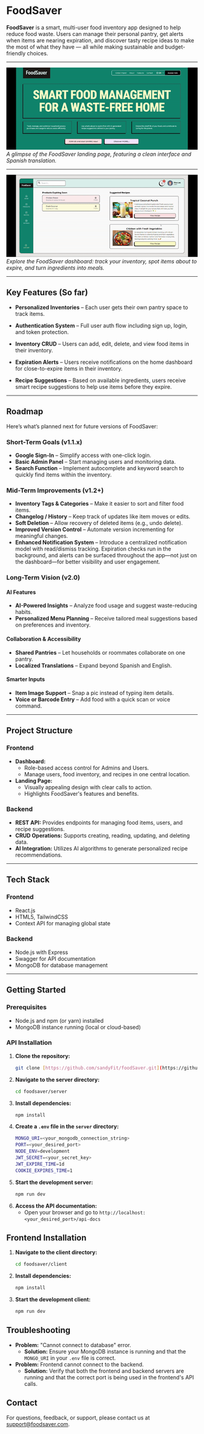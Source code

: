 # FoodSaver


**FoodSaver** is a smart, multi-user food inventory app designed to help reduce food waste. Users can manage their personal pantry, get alerts when items are nearing expiration, and discover tasty recipe ideas to make the most of what they have — all while making sustainable and budget-friendly choices.

---

![FoodSaver Landing Page](client/public/gifs/landing.gif)  
*A glimpse of the FoodSaver landing page, featuring a clean interface and Spanish translation.*

---

![FoodSaver Dashboard in Action](client/public/gifs/panel.gif)  
*Explore the FoodSaver dashboard: track your inventory, spot items about to expire, and turn ingredients into meals.*

---


## Key Features (So far)

* **Personalized Inventories** – Each user gets their own pantry space to track items.

* **Authentication System** – Full user auth flow including sign up, login, and token protection.

* **Inventory CRUD** – Users can add, edit, delete, and view food items in their inventory.

* **Expiration Alerts** – Users receive notifications on the home dashboard for close-to-expire items in their inventory.

* **Recipe Suggestions** – Based on available ingredients, users receive smart recipe suggestions to help use items before they expire.

---

## Roadmap

Here’s what’s planned next for future versions of FoodSaver:

### Short-Term Goals (v1.1.x)
- **Google Sign-In** – Simplify access with one-click login.
- **Basic Admin Panel** – Start managing users and monitoring data.
- **Search Function** – Implement autocomplete and keyword search to quickly find items within the inventory.

### Mid-Term Improvements (v1.2+)
- **Inventory Tags & Categories** – Make it easier to sort and filter food items.
- **Changelog / History** – Keep track of updates like item moves or edits.
- **Soft Deletion** – Allow recovery of deleted items (e.g., undo delete).
- **Improved Version Control** – Automate version incrementing for meaningful changes.
- **Enhanced Notification System** – Introduce a centralized notification model with read/dismiss tracking. Expiration checks run in the background, and alerts can be surfaced throughout the app—not just on the dashboard—for better visibility and user engagement.

### Long-Term Vision (v2.0)

#### AI Features
- **AI-Powered Insights** – Analyze food usage and suggest waste-reducing habits.
- **Personalized Menu Planning** – Receive tailored meal suggestions based on preferences and inventory.

#### Collaboration & Accessibility
- **Shared Pantries** – Let households or roommates collaborate on one pantry.
- **Localized Translations** – Expand beyond Spanish and English.

#### Smarter Inputs
- **Item Image Support** – Snap a pic instead of typing item details.
- **Voice or Barcode Entry** – Add food with a quick scan or voice command.


---

## Project Structure

### Frontend

* **Dashboard:**
    * Role-based access control for Admins and Users.
    * Manage users, food inventory, and recipes in one central location.
* **Landing Page:**
    * Visually appealing design with clear calls to action.
    * Highlights FoodSaver's features and benefits.

### Backend

* **REST API:**  Provides endpoints for managing food items, users, and recipe suggestions.
* **CRUD Operations:**  Supports creating, reading, updating, and deleting data.
* **AI Integration:**  Utilizes AI algorithms to generate personalized recipe recommendations.

---

## Tech Stack

### Frontend

* React.js
* HTML5, TailwindCSS
* Context API for managing global state

### Backend

* Node.js with Express
* Swagger for API documentation
* MongoDB for database management

---

## Getting Started

### Prerequisites

* Node.js and npm (or yarn) installed
* MongoDB instance running (local or cloud-based)

### API Installation

1. **Clone the repository:**
   ```bash
   git clone [https://github.com/sandyFit/foodSaver.git](https://github.com/sandyFit/foodSaver.git)
   ```
2. **Navigate to the server directory:**
   ```bash
   cd foodsaver/server
   ```
3. **Install dependencies:**
   ```bash
   npm install
   ```
4. **Create a `.env` file in the `server` directory:**
   ```bash
   MONGO_URI=<your_mongodb_connection_string>
   PORT=<your_desired_port>
   NODE_ENV=development
   JWT_SECRET=<your_secret_key>
   JWT_EXPIRE_TIME=1d
   COOKIE_EXPIRES_TIME=1
   ```
5. **Start the development server:**
   ```bash
   npm run dev
   ```
6. **Access the API documentation:**
   * Open your browser and go to `http://localhost:<your_desired_port>/api-docs`


## Frontend Installation

1. **Navigate to the client directory:**
   ```bash
   cd foodsaver/client
   ```
2. **Install dependencies:**
   ```bash
   npm install
   ```
3. **Start the development client:**
   ```bash
   npm run dev
   ```

## Troubleshooting

* **Problem:**  "Cannot connect to database" error.
    * **Solution:** Ensure your MongoDB instance is running and that the `MONGO_URI` in your `.env` file is correct.
* **Problem:**  Frontend cannot connect to the backend.
    * **Solution:**  Verify that both the frontend and backend servers are running and that the correct port is being used in the frontend's API calls.

## Contact

For questions, feedback, or support, please contact us at [support@foodsaver.com](mailto:trishramos29@gmail.com).

